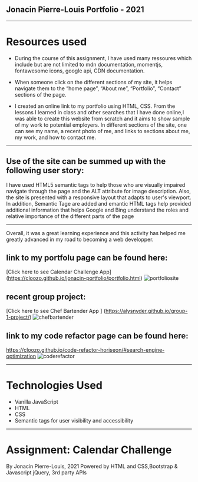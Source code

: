 
## Jonacin Pierre-Louis Portfolio - 2021
---

# Resources used

* During the course of this assignment, I have used many ressoures which include but are not limited to mdn documentation, momentjs, fontawesome icons, google api, CDN documentation.


* When someone click on the different sections of my site, it helps navigate them to the “home page”,
 “About me”, “Portfolio”,  “Contact” sections of the page.

* I created an online link to my portfolio using HTML, CSS. From the lessons I learned in class and other searches that I have done online,I was able to create this website  from scratch and it aims to show sample of my work to potential employers.
In different sections of the site, one can see my name, a recent photo of me, and links to sections about me, my work, and how to contact me.

---
## Use of the site can be summed up with the following user story:

 I have used HTML5 semantic tags to help those who are visually impaired navigate through the page and the ALT attribute for image description. Also, the site is presented with a responsive layout that adapts to user's  viewport. In addition, Semantic Tage are added and emantic HTML tags  help provided additional information that helps Google and Bing understand the roles and relative importance of the different parts of the page
 
---
 Overall, it was a great learning experience and this activity has helped me greatly advanced in my road to becoming a web developper.

## link to my portfolu page can be found here: 
[Click here to see Calendar Challenge App] (https://cloozo.github.io/jonacin-portfolio/portfolio.html)
![portfoliosite](https://user-images.githubusercontent.com/84163696/139619611-924b9634-208d-4bde-b113-f7c195cf4a0d.png)



## recent group project: 
[Click here to see Chef Bartender App ] (https://alysnyder.github.io/group-1-project/)
![chefbartender](https://user-images.githubusercontent.com/84163696/139619577-98c5cf9c-ec0d-42cf-8aca-db0df23fc72c.png)


## link to my code refactor page can be found here: 
https://cloozo.github.io/code-refactor-horiseon/#search-engine-optimization
![coderefactor](https://user-images.githubusercontent.com/84163696/139619840-e5bfeec5-5ea1-4c12-8942-35cfdbd2df75.png)


---
# Technologies Used

- Vanilla JavaScript
- HTML
- CSS
- Semantic tags for user visibility and accessibility

---

# Assignment: Calendar Challenge

By Jonacin Pierre-Louis, 2021
Powered by HTML and CSS,Bootstrap & Javascript jQuery, 3rd party APIs
